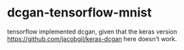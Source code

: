 # dcgan-tensorflow-mnist
tensorflow implemented dcgan, given that the keras version https://github.com/jacobgil/keras-dcgan here doesn't work. 
